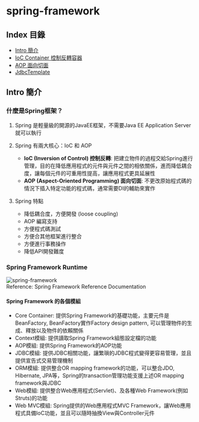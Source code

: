# **spring-framework**

## **Index 目錄**
* [Intro 簡介](#intro-簡介)
* [IoC Container 控制反轉容器](/spring-framework/IoC.md)
* [AOP 面向切面](/spring-framework/AOP.md)
* [JdbcTemplate](/spring-framework/JdbcTemplate.md)

## **Intro 簡介**

### **什麼是Spring框架？**

1. Spring 是輕量級的開源的JavaEE框架，不需要Java EE Application Server就可以執行

2. Spring 有兩大核心：IoC 和 AOP
    * **IoC (Inversion of Control) 控制反轉**: 把建立物件的過程交給Spring進行管理，目的在降低應用程式的元件與元件之間的相依關係，進而降低耦合度，讓每個元件的可重用性提高，讓應用程式更具延展性
    * **AOP (Aspect-Oriented Programming) 面向切面**: 不更改原始程式碼的情況下插入特定功能的程式碼，通常需要DI的輔助來實作

3. Spring 特點
    * 降低耦合度，方便開發 (loose coupling)
    * AOP 編寫支持
    * 方便程式碼測試
    * 方便合其他框架進行整合
    * 方便進行事務操作
    * 降低API開發難度

### **Spring Framework Runtime**
 
 ![spring-framework](https://docs.spring.io/spring-framework/docs/4.3.x/spring-framework-reference/htmlsingle/images/spring-overview.png)<br>
 Reference: Spring Framework Reference Documentation

#### **Spring Framework 的各個模組**
* Core Container: 提供Spring Framework的基礎功能，主要元件是BeanFactory, BeanFactory實作Factory design pattern, 可以管理物件的生成、釋放以及物件的依賴關係
* Context模組: 提供讀取Spring Framework組態設定檔的功能
* AOP模組: 提供Spring Framework的AOP功能
* JDBC模組: 提供JDBC相關功能，讓繁瑣的JDBC程式變得更容易管理，並且提供宣告式交易管理機制
* ORM模組: 提供整合OR mapping framework的功能，可以整合JDO, Hibernate, JPA等，Spring的transaction管理功能支援上述OR mapping framework與JDBC
* Web模組: 提供整合Web應用程式(Servlet)、及各種Web Framework(例如Struts)的功能
* Web MVC模組: Spring提供的Web應用程式MVC Framework，讓Web應用程式具備IoC功能，並且可以隨時抽換View與Controller元件

